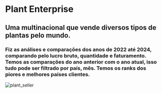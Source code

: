 # Plant Enterprise
## Uma multinacional que vende diversos tipos de plantas pelo mundo.
### Fiz as análises e comparações dos anos de 2022 até 2024, comparando pelo lucro bruto, quantidade e faturamento. Temos as comparações do ano anterior com o ano atual, isso tudo pode ser filtrado por país, mês. Temos os ranks dos piores e melhores países clientes.

![plant_seller](https://github.com/user-attachments/assets/4c367366-b343-4510-adf7-f82318e08be6)
